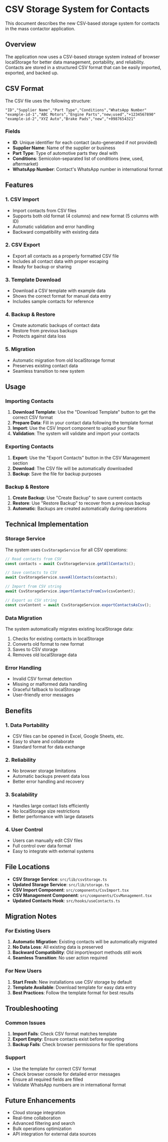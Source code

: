 # CSV Storage System for Contacts

This document describes the new CSV-based storage system for contacts in the mass contactor application.

## Overview

The application now uses a CSV-based storage system instead of browser localStorage for better data management, portability, and reliability. Contacts are stored in a structured CSV format that can be easily imported, exported, and backed up.

## CSV Format

The CSV file uses the following structure:

```csv
"ID","Supplier Name","Part Type","Conditions","WhatsApp Number"
"example-id-1","ABC Motors","Engine Parts","new;used","+1234567890"
"example-id-2","XYZ Auto","Brake Pads","new","+0987654321"
```

### Fields

- **ID**: Unique identifier for each contact (auto-generated if not provided)
- **Supplier Name**: Name of the supplier or business
- **Part Type**: Type of automotive parts they deal with
- **Conditions**: Semicolon-separated list of conditions (new, used, aftermarket)
- **WhatsApp Number**: Contact's WhatsApp number in international format

## Features

### 1. CSV Import
- Import contacts from CSV files
- Supports both old format (4 columns) and new format (5 columns with ID)
- Automatic validation and error handling
- Backward compatibility with existing data

### 2. CSV Export
- Export all contacts as a properly formatted CSV file
- Includes all contact data with proper escaping
- Ready for backup or sharing

### 3. Template Download
- Download a CSV template with example data
- Shows the correct format for manual data entry
- Includes sample contacts for reference

### 4. Backup & Restore
- Create automatic backups of contact data
- Restore from previous backups
- Protects against data loss

### 5. Migration
- Automatic migration from old localStorage format
- Preserves existing contact data
- Seamless transition to new system

## Usage

### Importing Contacts

1. **Download Template**: Use the "Download Template" button to get the correct CSV format
2. **Prepare Data**: Fill in your contact data following the template format
3. **Import**: Use the CSV Import component to upload your file
4. **Validation**: The system will validate and import your contacts

### Exporting Contacts

1. **Export**: Use the "Export Contacts" button in the CSV Management section
2. **Download**: The CSV file will be automatically downloaded
3. **Backup**: Save the file for backup purposes

### Backup & Restore

1. **Create Backup**: Use "Create Backup" to save current contacts
2. **Restore**: Use "Restore Backup" to recover from a previous backup
3. **Automatic**: Backups are created automatically during operations

## Technical Implementation

### Storage Service

The system uses `CsvStorageService` for all CSV operations:

```typescript
// Read contacts from CSV
const contacts = await CsvStorageService.getAllContacts();

// Save contacts to CSV
await CsvStorageService.saveAllContacts(contacts);

// Import from CSV string
await CsvStorageService.importContactsFromCsv(csvContent);

// Export as CSV string
const csvContent = await CsvStorageService.exportContactsAsCsv();
```

### Data Migration

The system automatically migrates existing localStorage data:

1. Checks for existing contacts in localStorage
2. Converts old format to new format
3. Saves to CSV storage
4. Removes old localStorage data

### Error Handling

- Invalid CSV format detection
- Missing or malformed data handling
- Graceful fallback to localStorage
- User-friendly error messages

## Benefits

### 1. Data Portability
- CSV files can be opened in Excel, Google Sheets, etc.
- Easy to share and collaborate
- Standard format for data exchange

### 2. Reliability
- No browser storage limitations
- Automatic backups prevent data loss
- Better error handling and recovery

### 3. Scalability
- Handles large contact lists efficiently
- No localStorage size restrictions
- Better performance with large datasets

### 4. User Control
- Users can manually edit CSV files
- Full control over data format
- Easy to integrate with external systems

## File Locations

- **CSV Storage Service**: `src/lib/csvStorage.ts`
- **Updated Storage Service**: `src/lib/storage.ts`
- **CSV Import Component**: `src/components/CsvImport.tsx`
- **CSV Management Component**: `src/components/CsvManagement.tsx`
- **Updated Contacts Hook**: `src/hooks/useContacts.ts`

## Migration Notes

### For Existing Users

1. **Automatic Migration**: Existing contacts will be automatically migrated
2. **No Data Loss**: All existing data is preserved
3. **Backward Compatibility**: Old import/export methods still work
4. **Seamless Transition**: No user action required

### For New Users

1. **Start Fresh**: New installations use CSV storage by default
2. **Template Available**: Download template for easy data entry
3. **Best Practices**: Follow the template format for best results

## Troubleshooting

### Common Issues

1. **Import Fails**: Check CSV format matches template
2. **Export Empty**: Ensure contacts exist before exporting
3. **Backup Fails**: Check browser permissions for file operations

### Support

- Use the template for correct CSV format
- Check browser console for detailed error messages
- Ensure all required fields are filled
- Validate WhatsApp numbers are in international format

## Future Enhancements

- Cloud storage integration
- Real-time collaboration
- Advanced filtering and search
- Bulk operations optimization
- API integration for external data sources 